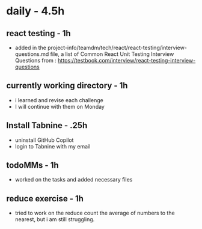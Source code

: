 # daily - 4.5h

## react testing - 1h
* added in the project-info/teamdm/tech/react/react-testing/interview-questions.md file, a list of Common React Unit Testing Interview Questions from : https://testbook.com/interview/react-testing-interview-questions

## currently working directory - 1h
* i learned and revise each challenge
* I will continue with them on Monday

## Install Tabnine - .25h
* uninstall GitHub Copilot 
* login to Tabnine with my email

## todoMMs - 1h
* worked on the tasks and added necessary files

## reduce exercise - 1h
* tried to work on the reduce count the average of numbers to the nearest, but i am still struggling.